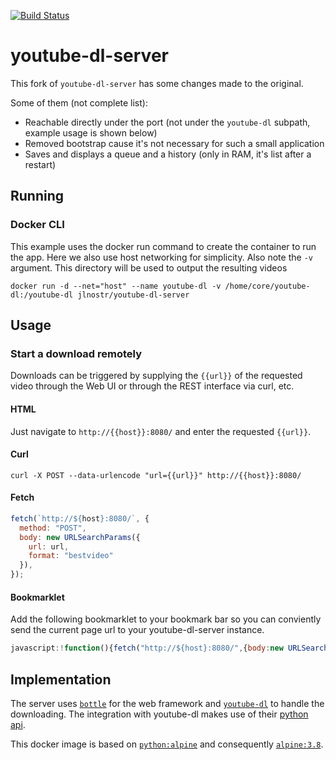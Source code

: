 [![Build Status](https://dev.azure.com/jlnostr/youtube-dl-server/_apis/build/status/jlnostr.youtube-dl-server?branchName=master)](https://dev.azure.com/jlnostr/youtube-dl-server/_build/latest?definitionId=9&branchName=master)

# youtube-dl-server
This fork of `youtube-dl-server` has some changes made to the original.

Some of them (not complete list):

- Reachable directly under the port (not under the `youtube-dl` subpath, example usage is shown below)
- Removed bootstrap cause it's not necessary for such a small application
- Saves and displays a queue and a history (only in RAM, it's list after a restart)

## Running

### Docker CLI

This example uses the docker run command to create the container to run the app. Here we also use host networking for simplicity. Also note the `-v` argument. This directory will be used to output the resulting videos

```shell
docker run -d --net="host" --name youtube-dl -v /home/core/youtube-dl:/youtube-dl jlnostr/youtube-dl-server
```



## Usage

### Start a download remotely

Downloads can be triggered by supplying the `{{url}}` of the requested video through the Web UI or through the REST interface via curl, etc.

#### HTML

Just navigate to `http://{{host}}:8080/` and enter the requested `{{url}}`.

#### Curl

```shell
curl -X POST --data-urlencode "url={{url}}" http://{{host}}:8080/
```

#### Fetch

```javascript
fetch(`http://${host}:8080/`, {
  method: "POST",
  body: new URLSearchParams({
    url: url,
    format: "bestvideo"
  }),
});
```

#### Bookmarklet

Add the following bookmarklet to your bookmark bar so you can conviently send the current page url to your youtube-dl-server instance.

```javascript
javascript:!function(){fetch("http://${host}:8080/",{body:new URLSearchParams({url:window.location.href,format:"bestvideo"}),method:"POST"})}();
```

## Implementation

The server uses [`bottle`](https://github.com/bottlepy/bottle) for the web framework and [`youtube-dl`](https://github.com/rg3/youtube-dl) to handle the downloading. The integration with youtube-dl makes use of their [python api](https://github.com/rg3/youtube-dl#embedding-youtube-dl).

This docker image is based on [`python:alpine`](https://registry.hub.docker.com/_/python/) and consequently [`alpine:3.8`](https://hub.docker.com/_/alpine/).
